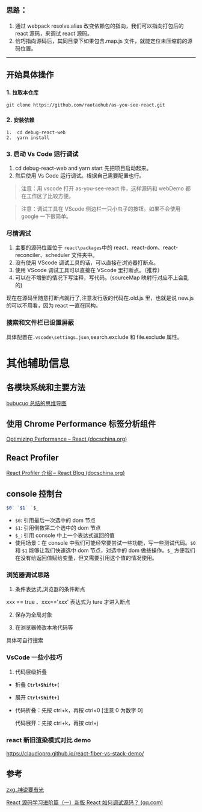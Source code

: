 ## `思路`：

1. 通过 webpack resolve.alias 改变依赖包的指向，我们可以指向打包后的 react 源码，来调试 react 源码。
2. 恰巧指向源码后，其同目录下如果包含.map.js 文件，就能定位未压缩前的源码位置。

---

## 开始具体操作

### 1. `拉取本仓库`

```shell
git clone https://github.com/raotaohub/as-you-see-react.git
```

### 2. `安装依赖`

```shell
1.  cd debug-react-web
2.  yarn install
```

### 3. 启动 Vs Code 运行调试

1. cd debug-react-web and yarn start 先把项目启动起来。
2. 然后使用 Vs Code 运行调试。根据自己需要配置也行。

> 注意：用 vscode 打开 as-you-see-react 件，这样源码和 webDemo 都在工作区了比较方便。

> 注意：调试工具在 VScode 侧边栏一只小虫子的按钮。如果不会使用 google 一下很简单。

### 尽情调试

1. 主要的源码位置位于 `react\packages`中的 react、react-dom、react-reconciler、scheduler 文件夹中。
2. 没有使用 VScode 调试工具的话，可以直接在浏览器打断点。
3. 使用 VScode 调试工具可以直接在 VScode 里打断点。（推荐）
4. 可以在不增删的情况下写注释，写代码。(sourceMap 映射行对应不上会乱的)

现在在源码里随意打断点就行了,注意发行版的代码在.old.js 里，也就是说 new.js 的可以不用看，因为 react 一直在同构。

### 搜索和文件栏已设置屏蔽

具体配置在`.vscode\settings.json`,search.exclude 和 file.exclude 属性。

# 其他辅助信息

## 各模块系统和主要方法

[bubucuo 总结的思维导图](https://www.processon.com/view/link/60b206c2e0b34d3841931a88)

## 使用 Chrome Performance 标签分析组件

[Optimizing Performance – React (docschina.org)](https://react.docschina.org/docs/optimizing-performance.html)

## React Profiler

[React Profiler 介绍 – React Blog (docschina.org)](https://react.docschina.org/blog/2018/09/10/introducing-the-react-profiler.html)

## console 控制台

```js
$0` `$1` `$_
```

- `$0`: 引用最后一次选中的 dom 节点
- `$1`: 引用倒数第二个选中的 dom 节点
- `$_`: 引用 console 中上一个表达式返回的值
- 使用场景：在 console 中我们可能经常要尝试一些功能，写一些测试代码。`$0` 和 `$1` 能够让我们快速选中 dom 节点，对选中的 dom 做些操作。`$_` 方便我们在没有给返回值赋给变量，但又需要引用这个值的情况使用。

### 浏览器调试思路

1. 条件表达式,浏览器的条件断点

xxx == true 、xxx=='xxx' 表达式为 ture 才进入断点

2. 保存为全局对象

3. 在浏览器修改本地代码等

具体可自行搜索

### VsCode 一些小技巧

1. 代码层级折叠

- 折叠 **`Ctrl+Shift+[`**

- 展开 **`Ctrl+Shift+]`**

- 代码折叠：先按 ctrl+k，再按 ctrl+0 [注意 0 为数字 0]

  代码展开：先按 ctrl+k，再按 ctrl+j

### react 新旧渲染模式对比 demo

https://claudiopro.github.io/react-fiber-vs-stack-demo/

## 参考

[zxg\_神说要有光](https://juejin.cn/user/2788017216685118)

[React 源码学习进阶篇（一）新版 React 如何调试源码？ (qq.com)](https://mp.weixin.qq.com/s/rjSrV6opaef1lqLM7S5F_Q)
